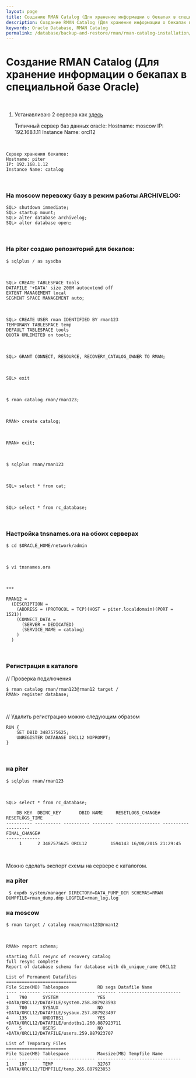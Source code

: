 ```yaml
---
layout: page
title: Создание RMAN Catalog (Для хранение информации о бекапах в специальной базе Oracle)
description: Создание RMAN Catalog (Для хранение информации о бекапах в специальной базе Oracle)
keywords: Oracle Database, RMAN Catalog
permalink: /database/backup-and-restore/rman/rman-catalog-installation/
---
```


# Создание RMAN Catalog (Для хранение информации о бекапах в специальной базе Oracle)

<br/>

1. Устанавливаю 2 сервера как <a href="/database/installation/single/asm/linux/6.7/oracle/12.1/">здесь</a>


    Типичный сервер баз данных oracle:
    Hostname: moscow
    IP: 192.168.1.11
    Instance Name: orcl12

<br/>

    Сервер хранения бекапов:
    Hostname: piter
    IP: 192.168.1.12
    Instance Name: catalog

<br/>

### На moscow перевожу базу в режим работы ARCHIVELOG:

    SQL> shutdown immediate;
    SQL> startup mount;
    SQL> alter database archivelog;
    SQL> alter database open;

<br/>

### На piter создаю репозиторий для бекапов:

    $ sqlplus / as sysdba

<br/>

    SQL> CREATE TABLESPACE tools
    DATAFILE '+DATA' size 200M autoextend off
    EXTENT MANAGEMENT local
    SEGMENT SPACE MANAGEMENT auto;

<br/>

    SQL> CREATE USER rman IDENTIFIED BY rman123
    TEMPORARY TABLESPACE temp
    DEFAULT TABLESPACE tools
    QUOTA UNLIMITED on tools;

<br/>

    SQL> GRANT CONNECT, RESOURCE, RECOVERY_CATALOG_OWNER TO RMAN;

<br/>

    SQL> exit

<br/>

    $ rman catalog rman/rman123;

<br/>

    RMAN> create catalog;

 <br/>

    RMAN> exit;

<br/>

    $ sqlplus rman/rman123

<br/>

    SQL> select * from cat;

<br/>

    SQL> select * from rc_database;

<br/>

### Настройка tnsnames.ora на обоих серверах

    $ cd $ORACLE_HOME/network/admin

<br/>

    $ vi tnsnames.ora

<br/>

    ***

    RMAN12 =
      (DESCRIPTION =
        (ADDRESS = (PROTOCOL = TCP)(HOST = piter.localdomain)(PORT = 1521))
        (CONNECT_DATA =
          (SERVER = DEDICATED)
          (SERVICE_NAME = catalog)
        )
      )

  <br/>

### Регистрация в каталоге

<!--

$ sqlplus system/manager@rman12
$ sqlplus rman/rman123@rman12

-->

// Проверка подключения

    $ rman catalog rman/rman123@rman12 target /
    RMAN> register database;

<br/>

// Удалить регистрацию можно следующим образом

    RUN {
        SET DBID 3487575625;
        UNREGISTER DATABASE ORCL12 NOPROMPT;
    }

<br/>

### на piter

    $ sqlplus rman/rman123

<br/>

    SQL> select * from rc_database;

        DB_KEY  DBINC_KEY	    DBID NAME	  RESETLOGS_CHANGE# RESETLOGS_TIME
    ---------- ---------- ---------- -------- ----------------- -------------------
    FINAL_CHANGE#
    -------------
    	 1	    2 3487575625 ORCL12 	    1594143 16/08/2015 21:29:45

 <br/>

Можно сделать экспорт схемы на сервере с каталогом.

### на piter

     $ expdb system/manager DIRECTORY=DATA_PUMP_DIR SCHEMAS=RMAN DUMPFILE=rman_dump.dmp LOGFILE=rman_log.log

### на moscow

    $ rman target / catalog rman/rman123@rman12

<br/>

    RMAN> report schema;

    starting full resync of recovery catalog
    full resync complete
    Report of database schema for database with db_unique_name ORCL12

    List of Permanent Datafiles
    ===========================
    File Size(MB) Tablespace           RB segs Datafile Name
    ---- -------- -------------------- ------- ------------------------
    1    790      SYSTEM               YES     +DATA/ORCL12/DATAFILE/system.258.887923593
    3    700      SYSAUX               NO      +DATA/ORCL12/DATAFILE/sysaux.257.887923497
    4    135      UNDOTBS1             YES     +DATA/ORCL12/DATAFILE/undotbs1.260.887923711
    6    5        USERS                NO      +DATA/ORCL12/DATAFILE/users.259.887923707

    List of Temporary Files
    =======================
    File Size(MB) Tablespace           Maxsize(MB) Tempfile Name
    ---- -------- -------------------- ----------- --------------------
    1    197      TEMP                 32767       +DATA/ORCL12/TEMPFILE/temp.265.887923853

<br/>

<!--

    SQL> show parameter CONTROL_FILE_RECORD_KEEP_TIME;

    NAME				     TYPE	 VALUE
    ------------------------------------ ----------- ------------------------------
    control_file_record_keep_time	     integer	 7


<br/>

    RMAN> resync catalog;

-->
